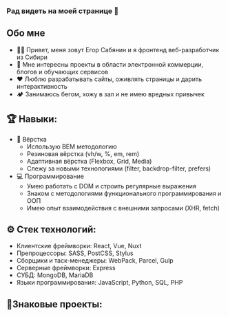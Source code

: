 ### Рад видеть на моей странице 👀

## Обо мне

- 🦸‍♂️ Привет, меня зовут Егор Сабянин и я фронтенд веб-разработчик из Сибири
- 📡 Мне интересны проекты в области электронной коммерции, блогов и обучающих сервисов
- ❤️‍ Люблю разрабатывать сайты, оживлять страницы и дарить интерактивность 
- 🏕️ Занимаюсь бегом, хожу в зал и не имею вредных привычек

## 🏆 Навыки:
- 🎨 Вёрстка
  - Использую BEM методологию
  - Резиновая вёрстка (vh/w, %, em, rem)
  - Адаптивная вёрстка (Flexbox, Grid, Media)
  - Слежу за новыми технологиями (filter, backdrop-filter, prefers)
- 💻 Программирование
  - Умею работать с DOM и строить регулярные выражения
  - Знаком с методологиями функционального программирования и ООП 
  - Имею опыт взаимодействия с внешними запросами (XHR, fetch)

## ⚙️ Стек технологий:
- Клиентские фреймворки: React, Vue, Nuxt
- Препроцессоры: SASS, PostCSS, Stylus
- Сборщики и таск-менеджеры: WebPack, Parcel, Gulp
- Серверные фреймворки: Express
- СУБД: MongoDB, MariaDB
- Языки программирования: JavaScript, Python, SQL, PHP

## 🌟Знаковые проекты:

<!--
**EgorSabyanin/EgorSabyanin** is a ✨ _special_ ✨ repository because its `README.md` (this file) appears on your GitHub profile.

Here are some ideas to get you started:

- 🔭 I’m currently working on ...
- 🌱 I’m currently learning ...
- 👯 I’m looking to collaborate on ...
- 🤔 I’m looking for help with ...
- 💬 Ask me about ...
- 📫 How to reach me: ...
- 😄 Pronouns: ...
- ⚡ Fun fact: ...
-->
